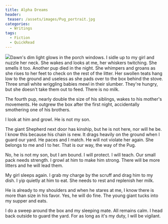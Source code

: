 ```yaml
---
title: Alpha Dreams
header:
 teaser: /assets/images/Pug_portrait.jpg
categories:
  - Writings
tags:
  - Fiction
  - QuickRead
---
```

<img src="https://douglangille.github.io/assets/images/Pug_portrait.jpg">Dawn's dim light glows in the porch windows. I sidle up to my girl and nuzzle her neck. She wakes and looks at me, her whiskers twitching. She smells it too. Another pup died in the night. She whimpers and groans as she rises to her feet to check on the rest of the litter. Her swollen teats hang low to the ground and useless as she pads over to the box behind the stove. Three small white wriggling babies mewl in their slumber. They're hungry, but she doesn't take them out to feed. There is no milk.

The fourth pup, nearly double the size of his siblings, wakes to his mother's movements. He outgrew the box after the first night, accidentally smothering one of his brothers.

I look at him and growl. He is not my son.

The giant Shepherd next door has kinship, but he is not here, nor will he be. I know this because his chain is new. It drags heavily on the ground when I guard our yard. He paces and I match. He will not violate her again. She belongs to me and I to her. That is our way, the way of the Pug.

No, he is not my son, but I am bound. I will protect. I will teach. Our small pack needs strength. I growl at him to make him strong. There will be more litters and he will lead them.

My girl sleeps again. I grab my charge by the scruff and drag him to my dish. I yip quietly at him to eat. She needs to rest and replenish her milk.

He is already to my shoulders and when he stares at me, I know there is more than size in his favor. Yes, he will do fine. The young giant tucks into my supper and eats.

I do a sweep around the box and my sleeping mate. All remains calm. I head back outside to guard the yard. For as long as it's my duty, I will be vigilant.